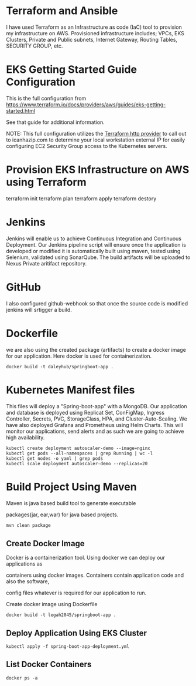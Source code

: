 # Terraform and Ansible
I have used Terraform as an Infrastructure as code (IaC) tool to provision my infrastructure on AWS. Provisioned infrastructure includes;
VPCs, EKS Clusters, Private and Public subnets, Internet Gateway, Routing Tables, SECURITY GROUP, etc.

# EKS Getting Started Guide Configuration

This is the full configuration from https://www.terraform.io/docs/providers/aws/guides/eks-getting-started.html

See that guide for additional information.

NOTE: This full configuration utilizes the [Terraform http provider](https://www.terraform.io/docs/providers/http/index.html) to call out to icanhazip.com to determine your local workstation external IP for easily configuring EC2 Security Group access to the Kubernetes servers. 

# Provision EKS Infrastructure on AWS using Terraform
terraform init
terraform plan
terraform apply
terraform destory

# Jenkins
Jenkins will enable us to achieve Continuous Integration and Continuous Deployment. Our Jenkins pipeline script  will ensure once the application is developed or modified it is automatically built using maven, tested using Selenium, validated using SonarQube. The build artifacts will be uploaded to Nexus Private aritifact repository. 
# GitHub

I also configured github-webhook so that once the source code is modified jenkins will srtigger a build.  
# Dockerfile
we are also using the created package (artifacts) to create a docker image for our application. Here docker is used for containerization.  
```docker
docker build -t daleyhub/springboot-app .
```
# Kubernetes Manifest files
This files will deploy a "Spring-boot-app" with a MongoDB. Our application and database is deployed using Replicat Set, ConFigMap, Ingress Controller, Secrets, PVC, StorageClass, HPA, and Cluster-Auto-Scaling.
We have also deployed Grafana and Prometheus using Helm Charts. This will monitor our applications, send alerts and as such we are going to achieve high availability.
```t
kubectl create deployment autoscaler-demo --image=nginx
kubectl get pods --all-namespaces | grep Running | wc -l
kubectl get nodes -o yaml | grep pods
kubectl scale deployment autoscaler-demo --replicas=20
```

# Build Project Using Maven

Maven is java based build tool to generate executable 

packages(jar, ear,war) for java based projects.

```bash
mvn clean package
```

## Create Docker Image
Docker is a containerization tool. Using docker we can deploy our applications as 

containers using docker images. Containers contain application code and also the software,

config files whatever is required for our application to run.

Create docker image using Dockerfile


```docker
docker build -t legah2045/springboot-app .
```

## Deploy Application Using EKS Cluster 

```kubectl apply 
kubectl apply -f spring-boot-app-deployment.yml
```

## List Docker Containers
```docker
docker ps -a
```


